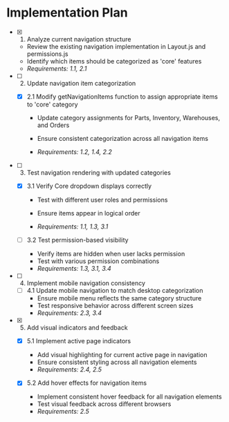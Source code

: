 # Implementation Plan

- [x] 1. Analyze current navigation structure


  - Review the existing navigation implementation in Layout.js and permissions.js
  - Identify which items should be categorized as 'core' features
  - _Requirements: 1.1, 2.1_




- [ ] 2. Update navigation item categorization
  - [x] 2.1 Modify getNavigationItems function to assign appropriate items to 'core' category

    - Update category assignments for Parts, Inventory, Warehouses, and Orders


    - Ensure consistent categorization across all navigation items
    - _Requirements: 1.2, 1.4, 2.2_



- [ ] 3. Test navigation rendering with updated categories
  - [x] 3.1 Verify Core dropdown displays correctly











    - Test with different user roles and permissions


    - Ensure items appear in logical order
    - _Requirements: 1.1, 1.3, 3.1_

  - [ ] 3.2 Test permission-based visibility
    - Verify items are hidden when user lacks permission
    - Test with various permission combinations
    - _Requirements: 1.3, 3.1, 3.4_

- [ ] 4. Implement mobile navigation consistency
  - [ ] 4.1 Update mobile navigation to match desktop categorization
    - Ensure mobile menu reflects the same category structure
    - Test responsive behavior across different screen sizes
    - _Requirements: 2.3, 3.4_

- [x] 5. Add visual indicators and feedback




  - [x] 5.1 Implement active page indicators




    - Add visual highlighting for current active page in navigation
    - Ensure consistent styling across all navigation elements
    - _Requirements: 2.4, 2.5_

  - [x] 5.2 Add hover effects for navigation items




    - Implement consistent hover feedback for all navigation elements
    - Test visual feedback across different browsers
    - _Requirements: 2.5_